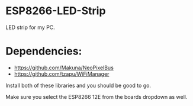 # ESP8266-LED-Strip
LED strip for my PC.

# Dependencies:
- https://github.com/Makuna/NeoPixelBus
- https://github.com/tzapu/WiFiManager

Install both of these libraries and you should be good to go.

Make sure you select the ESP8266 12E from the boards dropdown as well.
